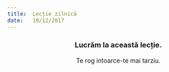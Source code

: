 ```yaml
---
title:  Lecție zilnică
date:   10/12/2017
---
```


### <center>Lucrăm la această lecție.</center>
<center>Te rog intoarce-te mai tarziu.</center>